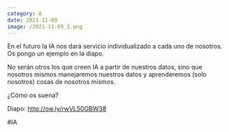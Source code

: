 ```yaml
--- 
category: A 
date: 2021-11-09 
image: /2021-11-09_2.png 
--- 
```


En el futuro la IA nos dará servicio individualizado a cada uno de nosotros. Os pongo un ejemplo en la diapo. 

No serán otros los que creen IA a partir de nuestros datos, sino que nosotros mismos manejaremos nuestros datos y aprenderemos (solo nosotros) cosas de nosotros mismos. 

¿Cómo os suena?

Diapo: http://ow.ly/rwVL50GBW38

#IA
